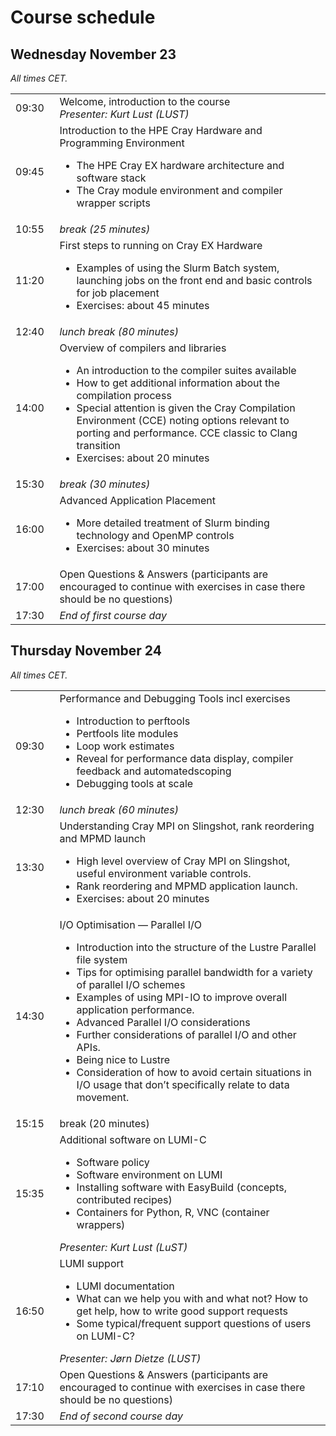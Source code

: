 # Course schedule

## Wednesday November 23

<em>All times CET.</em>

<table style="text-align: left;" resolved="">
<tbody>
<tr>
    <td>09:30&nbsp;&nbsp;</td>
    <td>Welcome, introduction to the course <br>
    <em>Presenter: Kurt Lust (LUST)</em>
    </td>
</tr>
<tr>
    <td>09:45</td>
    <td>Introduction to the HPE Cray Hardware and Programming Environment
    <ul>
        <li>The HPE Cray EX hardware architecture and software stack</lo>
        <li>The Cray module environment and compiler wrapper scripts</li>
    </ul>
    </td>
</tr>
<tr>
    <td>10:55</td>
    <td><em>break (25 minutes)</em>
    </td>
</tr>
<tr>
    <td>11:20</td>
    <td>First steps to running on Cray EX Hardware
    <ul>
        <li>Examples of using the Slurm Batch system, launching jobs on the front end and basic controls for job placement</li>
        <li>Exercises: about 45 minutes</li>
    </ul>
    </td>
</tr>
<tr>
    <td>12:40</td>
    <td><em>lunch break (80 minutes)</em>
    </td>
</tr>
<tr>
    <td>14:00</td>
    <td>Overview of compilers and libraries
    <ul>
        <li>An introduction to the compiler suites available</li>
        <li>How to get additional information about the compilation process</li>
        <li>Special attention is given the Cray Compilation Environment (CCE) noting options relevant to porting and performance. CCE classic to Clang transition</li>
        <li>Exercises: about 20 minutes</li>
    </ul>
    </td>
</tr>
<tr>
    <td>15:30</td>
    <td><em>break (30 minutes)</em></td>
</tr>
<tr>
    <td>16:00</td>
    <td>Advanced Application Placement
    <ul>
        <li>More detailed treatment of Slurm binding technology and OpenMP controls</li>
        <li>Exercises: about 30 minutes</li>
    </ul>
    </td>
</tr>
<tr>
    <td>17:00</td>
    <td>Open Questions &amp; Answers (participants are encouraged to continue with exercises in case there should be no questions)
    </td>
</tr>
<tr>
    <td>17:30</td>
    <td><em>End of first course day</em></td>
</tr>
</tbody>
</table>

## Thursday November 24

<em>All times CET.</em>

<table style="text-align: left;" resolved="">
<tbody>
<tr>
    <td>09:30&nbsp;&nbsp;</td>
    <td>Performance and Debugging Tools incl exercises<br>
    <ul>
        <li>Introduction to perftools</li>
        <li>Pertfools lite modules</li>
        <li>Loop work estimates</li>
        <li>Reveal for performance data display, compiler feedback and automatedscoping</li>
        <li>Debugging tools at scale</li>
    </ul>
    </td>
</tr>
<tr>
    <td>12:30</td>
    <td><em>lunch break (60 minutes)</em></td>
</tr>
<tr>
    <td>13:30</td>
    <td>Understanding Cray MPI on Slingshot, rank reordering and MPMD launch
    <ul>
        <li>High level overview of Cray MPI on Slingshot, useful environment variable controls.</li>
        <li>Rank reordering and MPMD application launch.</li>
        <li>Exercises: about 20 minutes</li>
    </ul>
    </td>
</tr>
<tr>
    <td>14:30</td>
    <td>I/O Optimisation — Parallel I/O
    <ul>
        <li>Introduction into the structure of the Lustre Parallel file system</li>
        <li>Tips for optimising parallel bandwidth for a variety of parallel I/O schemes</li>
        <li>Examples of using MPI-IO to improve overall application performance.</li>
        <li>Advanced Parallel I/O considerations</li>
        <li>Further considerations of parallel I/O and other APIs.</li>
        <li>Being nice to Lustre</li>
        <li>Consideration of how to avoid certain situations in I/O usage that don’t specifically relate to data movement.</li>
    </ul>
    </td>
</tr>
<tr>
    <td>15:15</td>
    <td>break (20 minutes)</td>
</tr>
<tr>
    <td>15:35</td>
    <td>Additional software on LUMI-C
    <ul>
        <li>Software policy</li>
        <li>Software environment on LUMI</li>
        <li>Installing software with EasyBuild (concepts, contributed recipes)</li>
        <li>Containers for Python, R, VNC (container wrappers)</li>
    </ul>
    <em>Presenter: Kurt Lust (LuST)</em>
    </td>
</tr>
<tr>
    <td>16:50</td>
    <td>LUMI support 
    <ul>
        <li>LUMI documentation</li>
        <li>What can we help you with and what not? How to get help, how to write good support requests</li>
        <li>Some typical/frequent support questions of users on LUMI-C?</li>
    </ul>
    <em>Presenter: Jørn Dietze (LUST)</em>
    </td>
</tr>
<tr>
    <td>17:10</td>
    <td>Open Questions &amp; Answers 
    (participants are encouraged to continue with exercises in case there should be no questions)
    </td>
</tr>
<tr>
    <td>17:30</td>
    <td><em>End of second course day</em></td></tr>
</tbody>
</table>

